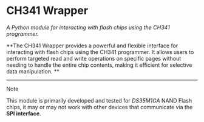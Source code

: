 # CH341 Wrapper
*A Python module for interacting with flash chips using the CH341 programmer.*

**The CH341 Wrapper provides a powerful and flexible interface for interacting with flash chips using the CH341 programmer. It allows users to perform targeted read and write operations on specific pages without needing to handle the entire chip contents, making it efficient for selective data manipulation. **

---

> [!NOTE]
> This module is primarily developed and tested for *DS35M1GA* NAND Flash chips, it may or may not work with other devices that communicate via the **SPI interface**.

<!-- This module is capable of reading, writing, and erasing. -->